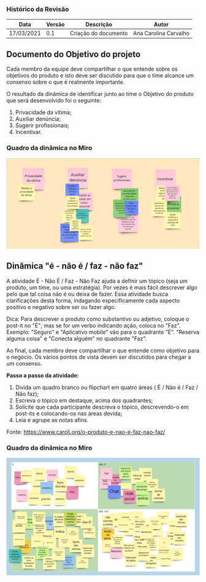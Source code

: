 ### Histórico da Revisão
| Data | Versão | Descrição | Autor |
|---|---|---|---|
| 17/03/2021| 0.1 |Criação do documento | Ana Carolina Carvalho |

## Documento do Objetivo do projeto

Cada membro da equipe deve compartilhar o que entende sobre os objetivos do produto e isto deve ser discutido para que o time alcance um consenso sobre o que é realmente importante.

O resultado da dinâmica de identificar junto ao time o Objetivo do produto que será desenvolvido foi o seguinte:

1. Privacidade da vítima;
2. Auxiliar denúncia;
3. Sugerir profissionais;
4. Incentivar.

### Quadro da dinâmica no Miro

![objetivo](../../../img/objetivo.png)


## Dinâmica "é - não é / faz - não faz"

A atividade É - Não É / Faz - Não Faz ajuda a definir um tópico (seja um produto, um time, ou uma estratégia). Por vezes é mais fácil descrever algo pelo que tal coisa não é ou deixa de fazer. Essa atividade busca clarificações desta forma, indagando especificamente cada aspecto positivo e negativo sobre ser ou fazer algo.

Dica: Para descrever o produto como substantivo ou adjetivo, coloque o post-it no "É"; mas se for um verbo indicando ação, coloca no "Faz". Exemplo: "Seguro" e "Aplicativo mobile" vão para o quadrante "É". "Reserva alguma coisa" e "Conecta alguém" no quadrante "Faz".

Ao final, cada membro deve compartilhar o que entende como objetivo para o negócio. Os vários pontos de vista devem ser discutidos para chegar a um consenso.

**Passo a passo da atividade:**

1. Divida um quadro branco ou flipchart em quatro áreas ( É / Não é / Faz / Não faz);
2. Escreva o tópico em destaque, acima dos quadrantes;
3. Solicite que cada participante descreva o tópico, descrevendo-o em post-its e colocando-os nas áreas devida;
4. Leia e agrupe as notas afins.

Fonte: https://www.caroli.org/o-produto-e-nao-e-faz-nao-faz/

### Quadro da dinâmica no Miro

![enaoe](../../../img/enaoe.png)

